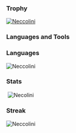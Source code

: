 ### Trophy

<p align="left"> <a href="https://github.com/ryo-ma/github-profile-trophy"><img src="https://github-profile-trophy.vercel.app/?username=Neccolini" alt="Neccolini" /></a> </p>

### Languages and Tools



### Languages

<p><img  src="https://github-readme-stats.vercel.app/api/top-langs?username=Neccolini&show_icons=true&locale=en&layout=compact" alt="Neccolini" /></p>

### Stats

<p>&nbsp;<img align="center" src="https://github-readme-stats.vercel.app/api?username=Neccolini&show_icons=true&locale=en" alt="Necolini" /></p>

### Streak

<p><img align="center" src="https://github-readme-streak-stats.herokuapp.com/?user=Neccolini&" alt="Neccolini" /></p>
